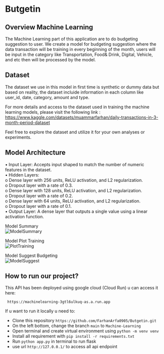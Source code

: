 # Butgetin

## Overview Machine Learning

The Machine Learning part of this application are to do budgeting suggestion to user. We create a model for budgeting suggestion where the data transaction will be training in every beginning of the month, users will be input in the category like Transportation, Food& Drink, Digital, Vehicle, and etc then will be processed by the model.

## Dataset

The dataset we use in this model in first time is synthetic or dummy data but based on reality, the dataset incluide information in each column like user_id, date, category, amount and type.

For more details and access to the dataset used in training the machine learning models, please visit the following
link : https://www.kaggle.com/datasets/muammarfarhan/daily-transactions-in-3-month-period-dataset

Feel free to explore the dataset and utilize it for your own analyses or experiments.

## Model Architecture

• Input Layer:
Accepts input shaped to match the number of numeric features in the dataset.  
• Hidden Layers:  
o Dense layer with 256 units, ReLU activation, and L2 regularization.  
o Dropout layer with a rate of 0.3.  
o Dense layer with 128 units, ReLU activation, and L2 regularization.  
o Dropout layer with a rate of 0.2.  
o Dense layer with 64 units, ReLU activation, and L2 regularization.  
o Dropout layer with a rate of 0.1.  
• Output Layer:
A dense layer that outputs a single value using a linear activation function.

Model Summary  
![ModelSummary](https://github.com/user-attachments/assets/e56c6c0f-1391-459a-b861-a2d274fc6948)

Model Plot Training  
![PlotTraining](https://github.com/user-attachments/assets/2ce8c5ca-92ff-4c56-8656-4c1356daf536)

Model Suggest Budgeting  
![ModelSuggest](https://github.com/user-attachments/assets/e2a6afdb-62b1-4c0e-805f-46ee6e46ad3c)

## How to run our project?

This API has been deployed using google cloud (Cloud Run) u can access it here:

```
 https://machinelearning-3gtl6ulkuq-as.a.run.app
```

If u want to run it locally u need to:

- Clone this repository `https://github.com/FarhanArfa0905/Butgetin.git`
- On the left bottom, change the branch `main` to `Machine-Learning`
- Open terminal and create virtual environment using `python -m venv venv`
- Install all requirement with `pip install -r requirements.txt`
- Run `python app.py` in terminal to run flask
- use url `http://127.0.0.1/` to access all api endpoint
